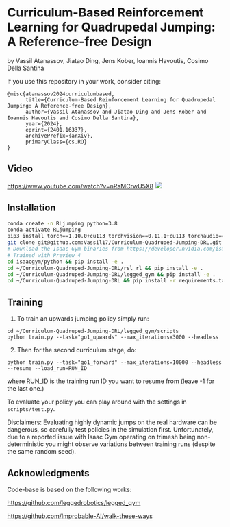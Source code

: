 # Curriculum-Based Reinforcement Learning for Quadrupedal Jumping: A Reference-free Design
by Vassil Atanassov, Jiatao Ding, Jens Kober, Ioannis Havoutis, Cosimo Della Santina


If you use this repository in your work, consider citing:
```
@misc{atanassov2024curriculumbased,
      title={Curriculum-Based Reinforcement Learning for Quadrupedal Jumping: A Reference-free Design}, 
      author={Vassil Atanassov and Jiatao Ding and Jens Kober and Ioannis Havoutis and Cosimo Della Santina},
      year={2024},
      eprint={2401.16337},
      archivePrefix={arXiv},
      primaryClass={cs.RO}
}
```
## Video
https://www.youtube.com/watch?v=nRaMCrwU5X8
[![](https://img.youtube.com/vi/nRaMCrwU5X8/0.jpg)](https://www.youtube.com/watch?v=nRaMCrwU5X8)

## Installation
```bash
conda create -n RLjumping python=3.8
conda activate RLjumping
pip3 install torch==1.10.0+cu113 torchvision==0.11.1+cu113 torchaudio==0.10.0+cu113 -f https://download.pytorch.org/whl/cu113/torch_stable.html
git clone git@github.com:Vassil17/Curriculum-Quadruped-Jumping-DRL.git
# Download the Isaac Gym binaries from https://developer.nvidia.com/isaac-gym 
# Trained with Preview 4
cd isaacgym/python && pip install -e .
cd ~/Curriculum-Quadruped-Jumping-DRL/rsl_rl && pip install -e .
cd ~/Curriculum-Quadruped-Jumping-DRL/legged_gym && pip install -e .
cd ~/Curriculum-Quadruped-Jumping-DRL && pip install -r requirements.txt
```

## Training
1. To train an upwards jumping policy simply run:
```
cd ~/Curriculum-Quadruped-Jumping-DRL/legged_gym/scripts
python train.py --task="go1_upwards" --max_iterations=3000 --headless
```
2. Then for the second curriculum stage, do:
```
python train.py --task="go1_forward" --max_iterations=10000 --headless --resume --load_run=RUN_ID
```
where RUN_ID is the training run ID you want to resume from (leave -1 for the last one.)

To evaluate your policy you can play around with the settings in `scripts/test.py`.

Disclaimers: Evaluating highly dynamic jumps on the real hardware can be dangerous, so carefully test policies in the simulation first. 
Unfortunately, due to a reported issue with Isaac Gym operating on trimesh being non-deterministic you might observe variations between training runs (despite the same random seed). 

## Acknowledgments
Code-base is based on the following works:

https://github.com/leggedrobotics/legged_gym

https://github.com/Improbable-AI/walk-these-ways

